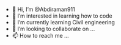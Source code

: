 - 👋 Hi, I’m @Abdiraman911
- 👀 I’m interested in learning how to code
- 🌱 I’m currently learning Civil engineering
- 💞️ I’m looking to collaborate on ...
- 📫 How to reach me ...

<!---
Abdiraman911/Abdiraman911 is a ✨ special ✨ repository because its `README.md` (this file) appears on your GitHub profile.
You can click the Preview link to take a look at your changes.
--->
